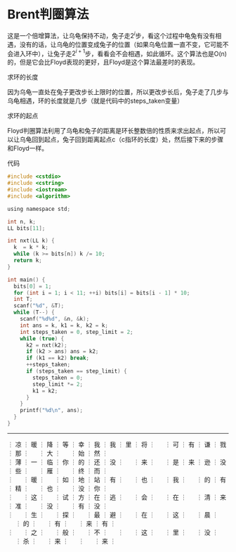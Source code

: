 # Brent判圈算法

这是一个倍增算法，让乌龟保持不动，兔子走$2^i$步，看这个过程中龟兔有没有相遇，没有的话，让乌龟的位置变成兔子的位置（如果乌龟位置一直不变，它可能不会进入环中），让兔子走$2^{i+1}$步，看看会不会相遇，如此循环。这个算法也是O(n)的，但是它会比Floyd表现的更好，且Floyd是这个算法最差时的表现。

求环的长度

因为乌龟一直处在兔子更改步长上限时的位置，所以更改步长后，兔子走了几步与乌龟相遇，环的长度就是几步（就是代码中的steps_taken变量）

求环的起点

Floyd判圈算法利用了乌龟和兔子的距离是环长整数倍的性质来求出起点，所以可以让乌龟回到起点，兔子回到距离起点c（c指环的长度）处，然后接下来的步骤和Floyd一样。

代码
```c
#include <cstdio>
#include <cstring>
#include <iostream>
#include <algorithm>

using namespace std;

int n, k;
LL bits[11];

int nxt(LL k) {
  k  = k * k;
  while (k >= bits[n]) k /= 10;
  return k;
}

int main() {
  bits[0] = 1;
  for (int i = 1; i < 11; ++i) bits[i] = bits[i - 1] * 10;
  int T;
  scanf("%d", &T);
  while (T--) {
    scanf("%d%d", &n, &k);
    int ans = k, k1 = k, k2 = k;
    int steps_taken = 0, step_limit = 2;
    while (true) {
      k2 = nxt(k2);
      if (k2 > ans) ans = k2;
      if (k1 == k2) break;
      ++steps_taken;
      if (steps_taken == step_limit) {
        steps_taken = 0;
        step_limit *= 2;
        k1 = k2;
      }
    }
    printf("%d\n", ans);
  }
}
```
-----------------------------------------------
┆ 凉 ┆ 暖 ┆ 降 ┆ 等 ┆ 幸 ┆ 我 ┆ 我 ┆ 里 ┆ 将 ┆ 　 ┆ 可 ┆ 有 ┆ 谦 ┆ 戮 ┆ 那 ┆ 　 ┆ 大 ┆ 　 ┆ 始 ┆ 然 ┆  
┆ 薄 ┆ 一 ┆ 临 ┆ 你 ┆ 的 ┆ 还 ┆ 没 ┆ 　 ┆ 来 ┆ 　 ┆ 是 ┆ 来 ┆ 逊 ┆ 没 ┆ 些 ┆ 　 ┆ 雁 ┆ 　 ┆ 终 ┆ 而 ┆  
┆ 　 ┆ 暖 ┆ 　 ┆ 如 ┆ 地 ┆ 站 ┆ 有 ┆ 　 ┆ 也 ┆ 　 ┆ 我 ┆ 　 ┆ 的 ┆ 有 ┆ 精 ┆ 　 ┆ 也 ┆ 　 ┆ 没 ┆ 你 ┆  
┆ 　 ┆ 这 ┆ 　 ┆ 试 ┆ 方 ┆ 在 ┆ 逃 ┆ 　 ┆ 会 ┆ 　 ┆ 在 ┆ 　 ┆ 清 ┆ 来 ┆ 准 ┆ 　 ┆ 没 ┆ 　 ┆ 有 ┆ 没 ┆  
┆ 　 ┆ 生 ┆ 　 ┆ 探 ┆ 　 ┆ 最 ┆ 避 ┆ 　 ┆ 在 ┆ 　 ┆ 这 ┆ 　 ┆ 晨 ┆ 　 ┆ 的 ┆ 　 ┆ 有 ┆ 　 ┆ 来 ┆ 有 ┆  
┆ 　 ┆ 之 ┆ 　 ┆ 般 ┆ 　 ┆ 不 ┆ 　 ┆ 　 ┆ 这 ┆ 　 ┆ 里 ┆ 　 ┆ 没 ┆ 　 ┆ 杀 ┆ 　 ┆ 来 ┆ 　 ┆ 　 ┆ 来 ┆  
